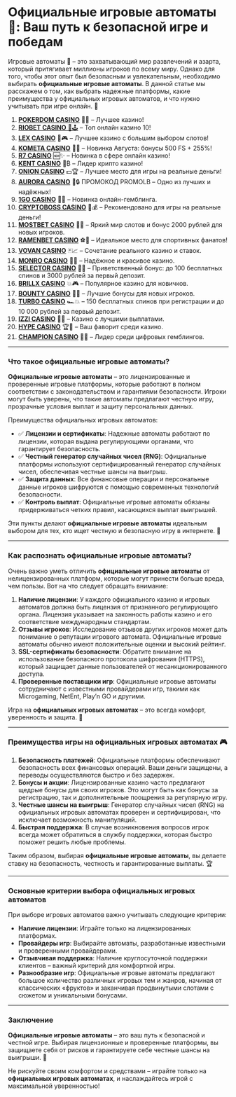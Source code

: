 # Официальные игровые автоматы 🎰: Ваш путь к безопасной игре и победам

Игровые автоматы 🎰 – это захватывающий мир развлечений и азарта, который притягивает миллионы игроков по всему миру. Однако для того, чтобы этот опыт был безопасным и увлекательным, необходимо выбирать **официальные игровые автоматы**. В данной статье мы расскажем о том, как выбрать надежные платформы, какие преимущества у официальных игровых автоматов, и что нужно учитывать при игре онлайн. 🚀
1. [**POKERDOM CASINO**](https://4pd-stat.com/click/65c385136bcc63141167f1e3/4450/13807/subaccount) 🎰🔥 – Лучшее казино!
1. [**RIOBET CASINO** 🌟🕹️](https://tracker.rioaffi.com/link?btag=1027246_346134) – Топ онлайн казино 10!
1. [**LEX CASINO**](https://lex-ircp01.com/c71ab4dfb) 🎯🎮 – Лучшее казино с большим выбором слотов!
1. [**KOMETA CASINO**](https://stars-flight.com/s2371995e) 🚀🎁 – Новинка Августа: бонусы 500 FS + 255%!
1. [**R7 CASINO**](https://aristocratic-hall.com/s9f210880) 🆕✨ – Новинка в сфере онлайн казино!
1. [**KENT CASINO**](https://passage-through-deserts.com/de0514c15) 💎₿ – Лидер крипто казино!
1. [**ONION CASINO**](https://obclk001-2d.top/click?offer_id=986&partner_id=10542&landing_id=1798&utm_medium=affiliate&sub_1=oncasino3) 💵🏆 – Лучшее место для игры на реальные деньги!
1. [**AURORA CASINO**](https://10trafic-stat2.com/click/668546566bcc6313411604c7/6766/15114/subaccount?promocode=PROMOLB) 🌌🔒 ПРОМОКОД PROMOLB – Одно из лучших и надёжных!
1. [**1GO CASINO**](https://1go-ircp01.com/ce015f410) 🎉🎲 – Новинка онлайн-гемблинга.
1. [**CRYPTOBOSS CASINO**](https://cryptobossc.online/d847bcfa9) 👑💰 – Рекомендовано для игры на реальные деньги!
1. [**MOSTBET CASINO**](https://ktbtis024ifqfn0mst.com/beQs) 🎡💫 – Яркий мир слотов и бонус 2000 рублей для новых игроков.
1. [**RAMENBET CASINO**](https://get.saltyram.com/ru/registration?apkpop=0&partner=p24970p3296034p5526) ⚽🏅 – Идеальное место для спортивных фанатов!
1. [**VOVAN CASINO**](https://vovan.site/d2375cf9b) 🃏📈 – Сочетание реального казино и ставок.
1. [**MONRO CASINO**](https://mnr-ircp01.com/c3ce72a2c) 🌟💖 – Надёжное и красивое казино.
1. [**SELECTOR CASINO**](https://gosel.pl/SELVK) 🎁🎉 – Приветственный бонус: до 100 бесплатных спинов и 3000 рублей за первый депозит.
1. [**BRILLX CASINO**](https://brillx.pub/BRIVK) 💥🎮 – Популярное казино для новичков.
1. [**BOUNTY CASINO**](https://bounty-casino.de/BOVK) 🎯🎁 – Лучшие бонусы для новых игроков.
1. [**TURBO CASINO**](https://turbo-casino.pro/TURVK) 🏎️💥 – 150 бесплатных спинов при регистрации и до 10 000 рублей за первый депозит.
1. [**IZZI CASINO**](https://izzi-fr03.com/ca7c8a7b7) 💸🔝 – Казино с лучшими выплатами.
1. [**HYPE CASINO**](https://hypekaz.com/dc2f44ad0) 🏆🎉 – Ваш фаворит среди казино.
1. [**CHAMPION CASINO**](https://champcasino.ink/pobeda/doa-hats?p80412p305331p112c) 🥇🎰 – Лидер среди цифровых гемблингов.



---

### Что такое официальные игровые автоматы?

**Официальные игровые автоматы** – это лицензированные и проверенные игровые платформы, которые работают в полном соответствии с законодательством и гарантиями безопасности. Игроки могут быть уверены, что такие автоматы предлагают честную игру, прозрачные условия выплат и защиту персональных данных.

Преимущества официальных игровых автоматов:

- ✅ **Лицензии и сертификаты**: Надежные автоматы работают по лицензии, которая выдана регулирующими органами, что гарантирует безопасность.
- ✅ **Честный генератор случайных чисел (RNG)**: Официальные платформы используют сертифицированный генератор случайных чисел, обеспечивая честные шансы на выигрыш.
- ✅ **Защита данных**: Все финансовые операции и персональные данные игроков шифруются с помощью современных технологий безопасности.
- ✅ **Контроль выплат**: Официальные игровые автоматы обязаны придерживаться четких правил, касающихся выплат выигрышей.

Эти пункты делают **официальные игровые автоматы** идеальным выбором для тех, кто ищет честную и безопасную игру в интернете. 🎲

---

### Как распознать официальные игровые автоматы?

Очень важно уметь отличить **официальные игровые автоматы** от нелицензированных платформ, которые могут принести больше вреда, чем пользы. Вот на что следует обращать внимание:

1. **Наличие лицензии**: У каждого официального казино и игровых автоматов должна быть лицензия от признанного регулирующего органа. Лицензия указывает на законность работы казино и его соответствие международным стандартам.
2. **Отзывы игроков**: Исследование отзывов других игроков может дать понимание о репутации игрового автомата. Официальные игровые автоматы обычно имеют положительные оценки и высокий рейтинг.
3. **SSL-сертификаты безопасности**: Обратите внимание на использование безопасного протокола шифрования (HTTPS), который защищает данные пользователей от несанкционированного доступа.
4. **Проверенные поставщики игр**: Официальные игровые автоматы сотрудничают с известными провайдерами игр, такими как Microgaming, NetEnt, Play’n GO и другими.

Игра на **официальных игровых автоматах** – это всегда комфорт, уверенность и защита. 💪

---

### Преимущества игры на официальных игровых автоматах 🎮

1. **Безопасность платежей**: Официальные платформы обеспечивают безопасность всех финансовых операций. Ваши деньги защищены, а переводы осуществляются быстро и без задержек.
2. **Бонусы и акции**: Лицензированные казино часто предлагают щедрые бонусы для своих игроков. Это могут быть как бонусы за регистрацию, так и дополнительные поощрения за регулярную игру.
3. **Честные шансы на выигрыш**: Генератор случайных чисел (RNG) на официальных игровых автоматах проверен и сертифицирован, что исключает возможность манипуляций.
4. **Быстрая поддержка**: В случае возникновения вопросов игрок всегда может обратиться в службу поддержки, которая быстро поможет решить любые проблемы.

Таким образом, выбирая **официальные игровые автоматы**, вы делаете ставку на безопасность, честность и гарантированные выплаты. 🏆

---

### Основные критерии выбора официальных игровых автоматов

При выборе игровых автоматов важно учитывать следующие критерии:

- **Наличие лицензии**: Играйте только на лицензированных платформах.
- **Провайдеры игр**: Выбирайте автоматы, разработанные известными и проверенными провайдерами.
- **Отзывчивая поддержка**: Наличие круглосуточной поддержки клиентов – важный критерий для комфортной игры.
- **Разнообразие игр**: Официальные игровые автоматы предлагают большое количество различных игровых тем и жанров, начиная от классических «фруктов» и заканчивая продвинутыми слотами с сюжетом и уникальными бонусами.

---

### Заключение

**Официальные игровые автоматы** – это ваш путь к безопасной и честной игре. Выбирая лицензионные и проверенные платформы, вы защищаете себя от рисков и гарантируете себе честные шансы на выигрыши. 🎉

Не рискуйте своим комфортом и средствами – играйте только на **официальных игровых автоматах**, и наслаждайтесь игрой с максимальной уверенностью!
